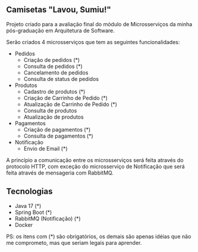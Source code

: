 ## Camisetas "Lavou, Sumiu!"

Projeto criado para a avaliação final do módulo de Microsserviços da minha pós-graduação em Arquitetura de Software.

Serão criados 4 microsserviços que tem as seguintes funcionalidades:

* Pedidos
  * Criação de pedidos (*)
  * Consulta de pedidos (*)
  * Cancelamento de pedidos
  * Consulta de status de pedidos
* Produtos
  * Cadastro de produtos (*)
  * Criação de Carrinho de Pedido (*)
  * Atualização de Carrinho de Pedido (*)
  * Consulta de produtos
  * Atualização de produtos
* Pagamentos
  * Criação de pagamentos (*)
  * Consulta de pagamentos (*)
* Notificação
  * Envio de Email (*)

A princípio a comunicação entre os microsserviços será feita através do protocolo HTTP, com exceção do microsserviço de Notificação que será feita através de mensageria com RabbitMQ.


## Tecnologias

* Java 17 (*)
* Spring Boot (*)
* RabbitMQ (Notificação) (*)
* Docker

PS: os itens com (*) são obrigatórios, os demais são apenas idéias que não me comprometo, mas que seriam legais para aprender.


